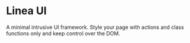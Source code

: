 # Linea UI

A minimal intrusive UI framework. Style your page with actions and class functions only and keep control over the DOM.
